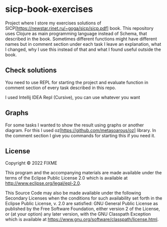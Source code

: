 # sicp-book-exercises

Project where I store my exercises solutions of 
SICP[https://newstar.rinet.ru/~goga/sicp/sicp.pdf] book.
This repository uses Clojure as main programming
language instead of Schema, that described in the book.
Sometimes different functions might have different names
but in comment section under each task I leave an
explanation, what I changed, why I use this instead of
that and what I found useful outside the book.

## Check solutions

You need to use REPL for starting the project and evaluate
function in comment section of every task described in this
repo.

I used Intellij IDEA Repl (Cursive), you can use whatever
you want


## Graphs

For some tasks I wanted to show the result using graphs or
another diagram. For this I used oz[https://github.com/metasoarous/oz]
library. In the comment section I give you commands for
starting this if you need it.

## License

Copyright © 2022 FIXME

This program and the accompanying materials are made available under the
terms of the Eclipse Public License 2.0 which is available at
http://www.eclipse.org/legal/epl-2.0.

This Source Code may also be made available under the following Secondary
Licenses when the conditions for such availability set forth in the Eclipse
Public License, v. 2.0 are satisfied: GNU General Public License as published by
the Free Software Foundation, either version 2 of the License, or (at your
option) any later version, with the GNU Classpath Exception which is available
at https://www.gnu.org/software/classpath/license.html.
